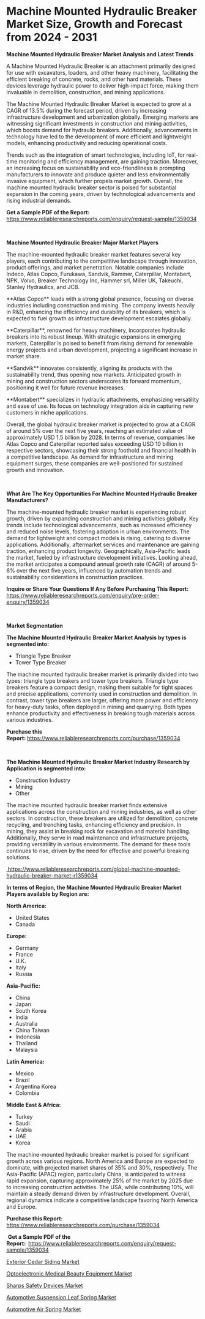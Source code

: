 <p><h1>Machine Mounted Hydraulic Breaker Market Size, Growth and Forecast from 2024 - 2031</h1></p><p><strong>Machine Mounted Hydraulic Breaker Market Analysis and Latest Trends</strong></p>
<p><p>A Machine Mounted Hydraulic Breaker is an attachment primarily designed for use with excavators, loaders, and other heavy machinery, facilitating the efficient breaking of concrete, rocks, and other hard materials. These devices leverage hydraulic power to deliver high-impact force, making them invaluable in demolition, construction, and mining applications. </p><p>The Machine Mounted Hydraulic Breaker Market is expected to grow at a CAGR of 13.5% during the forecast period, driven by increasing infrastructure development and urbanization globally. Emerging markets are witnessing significant investments in construction and mining activities, which boosts demand for hydraulic breakers. Additionally, advancements in technology have led to the development of more efficient and lightweight models, enhancing productivity and reducing operational costs. </p><p>Trends such as the integration of smart technologies, including IoT, for real-time monitoring and efficiency management, are gaining traction. Moreover, an increasing focus on sustainability and eco-friendliness is prompting manufacturers to innovate and produce quieter and less environmentally invasive equipment, which further propels market growth. Overall, the machine mounted hydraulic breaker sector is poised for substantial expansion in the coming years, driven by technological advancements and rising industrial demands.</p></p>
<p><strong>Get a Sample PDF of the Report:&nbsp;</strong> <a href="https://www.reliableresearchreports.com/enquiry/request-sample/1359034?utm_campaign=31&utm_medium=2&utm_source=Github&utm_content=ia&utm_term=05122024&utm_id=machine-mounted-hydraulic-breaker">https://www.reliableresearchreports.com/enquiry/request-sample/1359034</a></p>
<p>&nbsp;</p>
<p><strong>Machine Mounted Hydraulic Breaker Major Market Players</strong></p>
<p><p>The machine-mounted hydraulic breaker market features several key players, each contributing to the competitive landscape through innovation, product offerings, and market penetration. Notable companies include Indeco, Atlas Copco, Furukawa, Sandvik, Rammer, Caterpillar, Montabert, NPK, Volvo, Breaker Technology Inc, Hammer srl, Miller UK, Takeuchi, Stanley Hydraulics, and JCB.</p><p>**Atlas Copco** leads with a strong global presence, focusing on diverse industries including construction and mining. The company invests heavily in R&D, enhancing the efficiency and durability of its breakers, which is expected to fuel growth as infrastructure development escalates globally. </p><p>**Caterpillar**, renowned for heavy machinery, incorporates hydraulic breakers into its robust lineup. With strategic expansions in emerging markets, Caterpillar is poised to benefit from rising demand for renewable energy projects and urban development, projecting a significant increase in market share.</p><p>**Sandvik** innovates consistently, aligning its products with the sustainability trend, thus opening new markets. Anticipated growth in mining and construction sectors underscores its forward momentum, positioning it well for future revenue increases.</p><p>**Montabert** specializes in hydraulic attachments, emphasizing versatility and ease of use. Its focus on technology integration aids in capturing new customers in niche applications.</p><p>Overall, the global hydraulic breaker market is projected to grow at a CAGR of around 5% over the next five years, reaching an estimated value of approximately USD 1.5 billion by 2028. In terms of revenue, companies like Atlas Copco and Caterpillar reported sales exceeding USD 10 billion in respective sectors, showcasing their strong foothold and financial health in a competitive landscape. As demand for infrastructure and mining equipment surges, these companies are well-positioned for sustained growth and innovation.</p></p>
<p>&nbsp;</p>
<p><strong>What Are The Key Opportunities For Machine Mounted Hydraulic Breaker Manufacturers?</strong></p>
<p><p>The machine-mounted hydraulic breaker market is experiencing robust growth, driven by expanding construction and mining activities globally. Key trends include technological advancements, such as increased efficiency and reduced noise levels, fostering adoption in urban environments. The demand for lightweight and compact models is rising, catering to diverse applications. Additionally, aftermarket services and maintenance are gaining traction, enhancing product longevity. Geographically, Asia-Pacific leads the market, fueled by infrastructure development initiatives. Looking ahead, the market anticipates a compound annual growth rate (CAGR) of around 5-6% over the next five years, influenced by automation trends and sustainability considerations in construction practices.</p></p>
<p><strong>Inquire or Share Your Questions If Any Before Purchasing This Report:</strong> <a href="https://www.reliableresearchreports.com/enquiry/pre-order-enquiry/1359034?utm_campaign=31&utm_medium=2&utm_source=Github&utm_content=ia&utm_term=05122024&utm_id=machine-mounted-hydraulic-breaker">https://www.reliableresearchreports.com/enquiry/pre-order-enquiry/1359034</a></p>
<p>&nbsp;</p>
<p><strong>Market Segmentation</strong></p>
<p><strong>The Machine Mounted Hydraulic Breaker Market Analysis by types is segmented into:</strong></p>
<p><ul><li>Triangle Type Breaker</li><li>Tower Type Breaker</li></ul></p>
<p><p>The machine mounted hydraulic breaker market is primarily divided into two types: triangle type breakers and tower type breakers. Triangle type breakers feature a compact design, making them suitable for tight spaces and precise applications, commonly used in construction and demolition. In contrast, tower type breakers are larger, offering more power and efficiency for heavy-duty tasks, often deployed in mining and quarrying. Both types enhance productivity and effectiveness in breaking tough materials across various industries.</p></p>
<p><strong>Purchase this Report:&nbsp;</strong><a href="https://www.reliableresearchreports.com/purchase/1359034?utm_campaign=31&utm_medium=2&utm_source=Github&utm_content=ia&utm_term=05122024&utm_id=machine-mounted-hydraulic-breaker">https://www.reliableresearchreports.com/purchase/1359034</a></p>
<p>&nbsp;</p>
<p><strong>The Machine Mounted Hydraulic Breaker Market Industry Research by Application is segmented into:</strong></p>
<p><ul><li>Construction Industry</li><li>Mining</li><li>Other</li></ul></p>
<p><p>The machine mounted hydraulic breaker market finds extensive applications across the construction and mining industries, as well as other sectors. In construction, these breakers are utilized for demolition, concrete recycling, and trenching tasks, enhancing efficiency and precision. In mining, they assist in breaking rock for excavation and material handling. Additionally, they serve in road maintenance and infrastructure projects, providing versatility in various environments. The demand for these tools continues to rise, driven by the need for effective and powerful breaking solutions.</p></p>
<p><a href="https://www.reliableresearchreports.com/global-machine-mounted-hydraulic-breaker-market-r1359034?utm_campaign=31&utm_medium=2&utm_source=Github&utm_content=ia&utm_term=05122024&utm_id=machine-mounted-hydraulic-breaker">&nbsp;https://www.reliableresearchreports.com/global-machine-mounted-hydraulic-breaker-market-r1359034</a></p>
<p><strong>In terms of Region, the Machine Mounted Hydraulic Breaker Market Players available by Region are:</strong></p>
<p>
    <p> <strong> North America: </strong>
        <ul>
            <li>United States</li>
            <li>Canada</li>
        </ul>
        </p> 
    <p> <strong> Europe: </strong>
        <ul>
            <li>Germany</li>
            <li>France</li>
            <li>U.K.</li>
            <li>Italy</li>
            <li>Russia</li>
        </ul>
        </p> 
    <p> <strong> Asia-Pacific: </strong>
        <ul>
            <li>China</li>
            <li>Japan</li>
            <li>South Korea</li>
            <li>India</li>
            <li>Australia</li>
            <li>China Taiwan</li>
            <li>Indonesia</li>
            <li>Thailand</li>
            <li>Malaysia</li>
        </ul>
        </p> 
    <p> <strong> Latin America: </strong>
        <ul>
            <li>Mexico</li>
            <li>Brazil</li>
            <li>Argentina Korea</li>
            <li>Colombia</li>
        </ul>
        </p> 
    <p> <strong> Middle East & Africa: </strong>
        <ul>
            <li>Turkey</li>
            <li>Saudi</li>
            <li>Arabia</li>
            <li>UAE</li>
            <li>Korea</li>
        </ul>
    </p>
    </p>
<p><p>The machine-mounted hydraulic breaker market is poised for significant growth across various regions. North America and Europe are expected to dominate, with projected market shares of 35% and 30%, respectively. The Asia-Pacific (APAC) region, particularly China, is anticipated to witness rapid expansion, capturing approximately 25% of the market by 2025 due to increasing construction activities. The USA, while contributing 10%, will maintain a steady demand driven by infrastructure development. Overall, regional dynamics indicate a competitive landscape favoring North America and Europe.</p></p>
<p><strong>Purchase this Report: </strong><a href="https://www.reliableresearchreports.com/purchase/1359034?utm_campaign=31&utm_medium=2&utm_source=Github&utm_content=ia&utm_term=05122024&utm_id=machine-mounted-hydraulic-breaker">https://www.reliableresearchreports.com/purchase/1359034</a></p>
<p>&nbsp;<strong>Get a Sample PDF of the Report:&nbsp;&nbsp;</strong><a href="https://www.reliableresearchreports.com/enquiry/request-sample/1359034?utm_campaign=31&utm_medium=2&utm_source=Github&utm_content=ia&utm_term=05122024&utm_id=machine-mounted-hydraulic-breaker">https://www.reliableresearchreports.com/enquiry/request-sample/1359034</a></p>
<p><strong></strong></p>
<p><p><a href="https://issuu.com/reportprime-2/docs/exterior-cedar-siding-market-size-2030.pptx?utm_campaign=31&utm_medium=2&utm_source=Github&utm_content=ia&utm_term=05122024&utm_id=machine-mounted-hydraulic-breaker">Exterior Cedar Siding Market</a></p><p><a href="https://issuu.com/reportprime-2/docs/optoelectronic-medical-beauty-equipment-market-siz?utm_campaign=31&utm_medium=2&utm_source=Github&utm_content=ia&utm_term=05122024&utm_id=machine-mounted-hydraulic-breaker">Optoelectronic Medical Beauty Equipment Market</a></p><p><a href="https://www.linkedin.com/pulse/market-drivers-projections-sharps-safety-devices-2024-2031-ak4se?utm_campaign=31&utm_medium=2&utm_source=Github&utm_content=ia&utm_term=05122024&utm_id=machine-mounted-hydraulic-breaker">Sharps Safety Devices Market</a></p><p><a href="https://github.com/FassouRP/Market-Research-Report-List-6/blob/main/automotive-suspension-leaf-spring-market.md?utm_campaign=31&utm_medium=2&utm_source=Github&utm_content=ia&utm_term=05122024&utm_id=machine-mounted-hydraulic-breaker">Automotive Suspension Leaf Spring Market</a></p><p><a href="https://github.com/rahu1506/Market-Research-Report-List-6/blob/main/automotive-air-spring-market.md?utm_campaign=31&utm_medium=2&utm_source=Github&utm_content=ia&utm_term=05122024&utm_id=machine-mounted-hydraulic-breaker">Automotive Air Spring Market</a></p></p>
